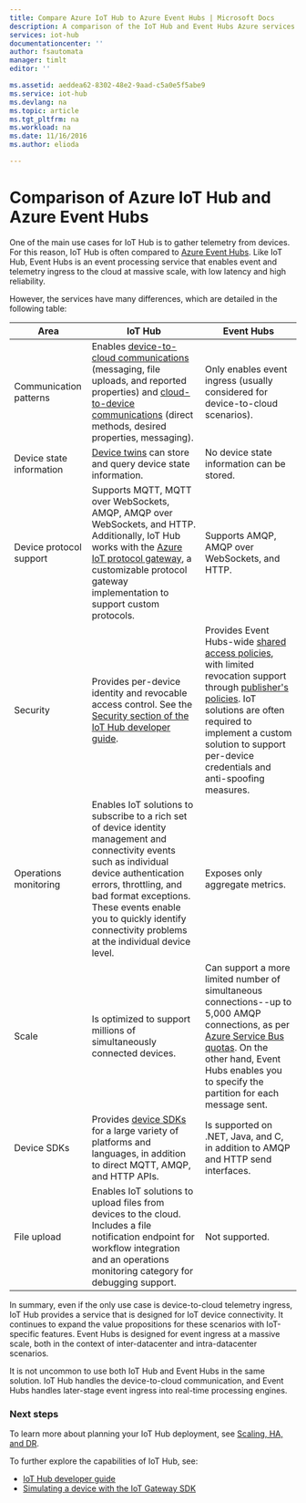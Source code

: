 ```yaml
---
title: Compare Azure IoT Hub to Azure Event Hubs | Microsoft Docs
description: A comparison of the IoT Hub and Event Hubs Azure services highlighting functional differences and use cases. The comparison includes supported protocols, device management, monitoring, and file uploads.
services: iot-hub
documentationcenter: ''
author: fsautomata
manager: timlt
editor: ''

ms.assetid: aeddea62-8302-48e2-9aad-c5a0e5f5abe9
ms.service: iot-hub
ms.devlang: na
ms.topic: article
ms.tgt_pltfrm: na
ms.workload: na
ms.date: 11/16/2016
ms.author: elioda

---
```

# Comparison of Azure IoT Hub and Azure Event Hubs
One of the main use cases for IoT Hub is to gather telemetry from devices. For this reason, IoT Hub is often compared to [Azure Event Hubs][Azure Event Hubs]. Like IoT Hub, Event Hubs is an event processing service that enables event and telemetry ingress to the cloud at massive scale, with low latency and high reliability.

However, the services have many differences, which are detailed in the following table:

| Area | IoT Hub | Event Hubs |
| --- | --- | --- |
| Communication patterns | Enables [device-to-cloud communications][lnk-d2c-guidance] (messaging, file uploads, and reported properties) and [cloud-to-device communications][lnk-c2d-guidance] (direct methods, desired properties, messaging). |Only enables event ingress (usually considered for device-to-cloud scenarios). |
| Device state information | [Device twins][lnk-twins] can store and query device state information. | No device state information can be stored. |
| Device protocol support |Supports MQTT, MQTT over WebSockets, AMQP, AMQP over WebSockets, and HTTP. Additionally, IoT Hub works with the [Azure IoT protocol gateway][lnk-azure-protocol-gateway], a customizable protocol gateway implementation to support custom protocols. |Supports AMQP, AMQP over WebSockets, and HTTP. |
| Security |Provides per-device identity and revocable access control. See the [Security section of the IoT Hub developer guide]. |Provides Event Hubs-wide [shared access policies][Event Hubs - security], with limited revocation support through [publisher's policies][Event Hubs publisher policies]. IoT solutions are often required to implement a custom solution to support per-device credentials and anti-spoofing measures. |
| Operations monitoring |Enables IoT solutions to subscribe to a rich set of device identity management and connectivity events such as individual device authentication errors, throttling, and bad format exceptions. These events enable you to quickly identify connectivity problems at the individual device level. |Exposes only aggregate metrics. |
| Scale |Is optimized to support millions of simultaneously connected devices. |Can support a more limited number of simultaneous connections--up to 5,000 AMQP connections, as per [Azure Service Bus quotas][Azure Service Bus quotas]. On the other hand, Event Hubs enables you to specify the partition for each message sent. |
| Device SDKs |Provides [device SDKs][Azure IoT SDKs] for a large variety of platforms and languages, in addition to direct MQTT, AMQP, and HTTP APIs. |Is supported on .NET, Java, and C, in addition to AMQP and HTTP send interfaces. |
| File upload |Enables IoT solutions to upload files from devices to the cloud. Includes a file notification endpoint for workflow integration and an operations monitoring category for debugging support. | Not supported. |

In summary, even if the only use case is device-to-cloud telemetry ingress, IoT Hub provides a service that is designed for IoT device connectivity. It continues to expand the value propositions for these scenarios with IoT-specific features. Event Hubs is designed for event ingress at a massive scale, both in the context of inter-datacenter and intra-datacenter scenarios.

It is not uncommon to use both IoT Hub and Event Hubs in the same solution. IoT Hub handles the device-to-cloud communication, and Event Hubs handles later-stage event ingress into real-time processing engines.

### Next steps
To learn more about planning your IoT Hub deployment, see [Scaling, HA, and DR][lnk-scaling].

To further explore the capabilities of IoT Hub, see:

* [IoT Hub developer guide][lnk-devguide]
* [Simulating a device with the IoT Gateway SDK][lnk-gateway]

[lnk-twins]: iot-hub-devguide-device-twins.md
[lnk-c2d-guidance]: iot-hub-devguide-c2d-guidance.md
[lnk-d2c-guidance]: iot-hub-devguide-d2c-guidance.md

[Azure Event Hubs]: ../event-hubs/event-hubs-what-is-event-hubs.md
[Security section of the IoT Hub developer guide]: iot-hub-devguide-security.md
[Event Hubs - security]: ../event-hubs/event-hubs-authentication-and-security-model-overview.md
[Event Hubs publisher policies]: ../event-hubs/event-hubs-overview.md#common-publisher-tasks
[Azure Service Bus quotas]: ../service-bus-messaging/service-bus-quotas.md
[Azure IoT SDKs]: https://github.com/Azure/azure-iot-sdks/blob/master/readme.md
[lnk-azure-protocol-gateway]: iot-hub-protocol-gateway.md

[lnk-scaling]: iot-hub-scaling.md
[lnk-devguide]: iot-hub-devguide.md
[lnk-gateway]: iot-hub-linux-gateway-sdk-simulated-device.md
